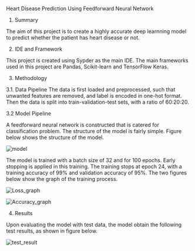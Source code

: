 Heart Disease Prediction Using Feedforward Neural Network

1. Summary

The aim of this project is to create a highly accurate deep learnning model to predict whether the patient has heart disease or not.

2. IDE and Framework

This project is created using Sypder as the main IDE. The main frameworks used in this project are Pandas, Scikit-learn and TensorFlow Keras.

3. Methodology

3.1. Data Pipeline
The data is first loaded and preprocessed, such that unwanted features are removed, and label is encoded in one-hot format. Then the data is split into train-validation-test sets, with a ratio of 60:20:20.

3.2 Model Pipeline

A feedforward neural network is constructed that is catered for classification problem. The structure of the model is fairly simple. Figure below shows the structure of the model.

![model](https://user-images.githubusercontent.com/95268200/176714750-1a724051-dd66-4919-bae1-59d98c2b7a00.png)

The model is trained with a batch size of 32 and for 100 epochs. Early stopping is applied in this training. The training stops at epoch 24, with a training accuracy of 99% and validation accuracy of 95%. The two figures below show the graph of the training process.

![Loss_graph](https://user-images.githubusercontent.com/95268200/176714803-03aa7574-08fd-44a7-bb78-503f1f082779.PNG)

![Accuracy_graph](https://user-images.githubusercontent.com/95268200/176714831-5d8a75b0-3f4c-451c-a7fc-b618a3d72c1f.PNG)

4. Results

Upon evaluating the model with test data, the model obtain the following test results, as shown in figure below.

![test_result](https://user-images.githubusercontent.com/95268200/176714872-72b93fef-17f4-46d8-84ba-87ff24079587.PNG)

